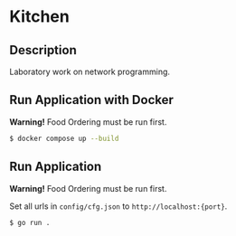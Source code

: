 # Kitchen

## Description

Laboratory work on network programming.

## Run Application with Docker

**Warning!** Food Ordering must be run first.  

```bash
$ docker compose up --build
```

## Run Application

**Warning!** Food Ordering must be run first.  

Set all urls in `config/cfg.json` to `http://localhost:{port}`.

```bash
$ go run .
```
